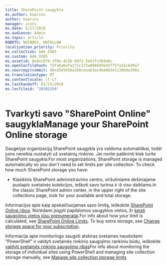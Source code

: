 ```yaml
---
title: SharePoint saugykla
ms.author: kaarins
author: kaarins
manager: scotv
ms.date: 5/17/2018
ms.audience: Admin
ms.topic: article
ROBOTS: NOINDEX, NOFOLLOW
localization_priority: Priority
ms.collection: Adm_O365
ms.custom: Adm_O365
ms.assetid: 8e0ec879-3f0e-423b-9d72-5e52fc2b9e0c
ms.openlocfilehash: 73fa6a6afa271c173a008845b45ff5fa31c6d9a7
ms.sourcegitcommit: d6ea5e9458a2b8ceaab3ac4bd483e1130b9a398a
ms.translationtype: MT
ms.contentlocale: lt-LT
ms.lasthandoff: 01/15/2019
ms.locfileid: "28302254"
---
```

# <a name="manage-your-sharepoint-online-storage"></a><span data-ttu-id="c6961-102">Tvarkyti savo "SharePoint Online" saugykla</span><span class="sxs-lookup"><span data-stu-id="c6961-102">Manage your SharePoint Online storage</span></span>

<span data-ttu-id="c6961-p101">Daugelyje organizacijų SharePoint saugykla yra valdoma automatiškai, todėl jums nereikia nustatyti už svetainių rinkinio. Jei norite patikrinti kiek turite SharePoint saugykla:</span><span class="sxs-lookup"><span data-stu-id="c6961-p101">For most organizations, SharePoint storage is managed automatically so you don't need to set limits per site collection. To check how much SharePoint storage you have:</span></span>
  
- <span data-ttu-id="c6961-105">Klasikinis SharePoint administravimo centro, viršutiniame dešiniajame puslapio svetainės kolekcijos, ieškoti savo turima ir iš viso daiktams.</span><span class="sxs-lookup"><span data-stu-id="c6961-105">In the classic SharePoint admin center, in the upper right of the site collections page, look for your available and total storage.</span></span>
    
<span data-ttu-id="c6961-p102">Informacijos apie kaip apskaičiuojamas savo limitą, ieškokite [SharePoint Online ribos](https://go.microsoft.com/fwlink/p/?LinkID=856113). Norėdami įsigyti papildomos saugyklos vietos, žr [keisti saugojimo vietos jūsų prenumeratai](https://go.microsoft.com/fwlink/?linkid=866428).</span><span class="sxs-lookup"><span data-stu-id="c6961-p102">For info about how your limit is calculated, see [SharePoint Online Limits](https://go.microsoft.com/fwlink/p/?LinkID=856113). To buy extra storage, see [Change storage space for your subscription](https://go.microsoft.com/fwlink/?linkid=866428).</span></span>
  
<span data-ttu-id="c6961-108">Informacija apie monitoringo saugoti atskiras svetaines naudodami "PowerShell" ir valdyti svetainės rinkinio saugojimo rankiniu būdu, ieškokite [valdyti svetainės rinkinio saugojimo ribas](https://go.microsoft.com/fwlink/?linkid=867833)</span><span class="sxs-lookup"><span data-stu-id="c6961-108">For info about monitoring the storage of individual sites using PowerShell and managing site collection storage manually, see [Manage site collection storage limits](https://go.microsoft.com/fwlink/?linkid=867833)</span></span>
  

